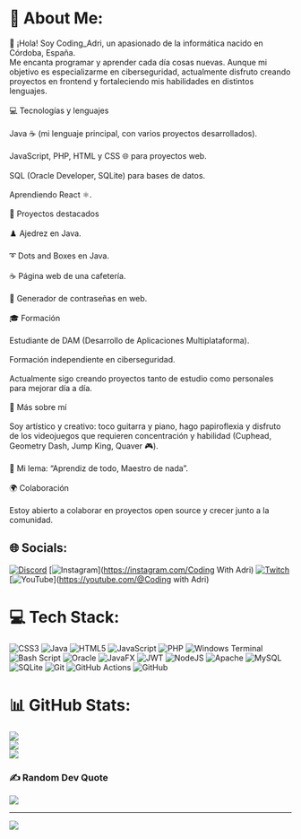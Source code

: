 # 💫 About Me:
👋 ¡Hola! Soy Coding_Adri, un apasionado de la informática nacido en Córdoba, España.<br>Me encanta programar y aprender cada día cosas nuevas. Aunque mi objetivo es especializarme en ciberseguridad, actualmente disfruto creando proyectos en frontend y fortaleciendo mis habilidades en distintos lenguajes.<br><br>💻 Tecnologías y lenguajes<br><br>Java ☕ (mi lenguaje principal, con varios proyectos desarrollados).<br><br>JavaScript, PHP, HTML y CSS 🌐 para proyectos web.<br><br>SQL (Oracle Developer, SQLite) para bases de datos.<br><br>Aprendiendo React ⚛️.<br><br>📂 Proyectos destacados<br><br>♟️ Ajedrez en Java.<br><br>➰ Dots and Boxes en Java.<br><br>☕ Página web de una cafetería.<br><br>🔐 Generador de contraseñas en web.<br><br>🎓 Formación<br><br>Estudiante de DAM (Desarrollo de Aplicaciones Multiplataforma).<br><br>Formación independiente en ciberseguridad.<br><br>Actualmente sigo creando proyectos tanto de estudio como personales para mejorar día a día.<br><br>🎸 Más sobre mí<br><br>Soy artístico y creativo: toco guitarra y piano, hago papiroflexia y disfruto de los videojuegos que requieren concentración y habilidad (Cuphead, Geometry Dash, Jump King, Quaver 🎮).<br><br>📜 Mi lema: “Aprendiz de todo, Maestro de nada”.<br><br>🌍 Colaboración<br><br>Estoy abierto a colaborar en proyectos open source y crecer junto a la comunidad.


## 🌐 Socials:
[![Discord](https://img.shields.io/badge/Discord-%237289DA.svg?logo=discord&logoColor=white)](https://discord.gg/https://discord.gg/VgZAynKX) [![Instagram](https://img.shields.io/badge/Instagram-%23E4405F.svg?logo=Instagram&logoColor=white)](https://instagram.com/Coding With Adri) [![Twitch](https://img.shields.io/badge/Twitch-%239146FF.svg?logo=Twitch&logoColor=white)](https://twitch.tv/Coding_with_Adri) [![YouTube](https://img.shields.io/badge/YouTube-%23FF0000.svg?logo=YouTube&logoColor=white)](https://youtube.com/@Coding with Adri) 

# 💻 Tech Stack:
![CSS3](https://img.shields.io/badge/css3-%231572B6.svg?style=for-the-badge&logo=css3&logoColor=white) ![Java](https://img.shields.io/badge/java-%23ED8B00.svg?style=for-the-badge&logo=openjdk&logoColor=white) ![HTML5](https://img.shields.io/badge/html5-%23E34F26.svg?style=for-the-badge&logo=html5&logoColor=white) ![JavaScript](https://img.shields.io/badge/javascript-%23323330.svg?style=for-the-badge&logo=javascript&logoColor=%23F7DF1E) ![PHP](https://img.shields.io/badge/php-%23777BB4.svg?style=for-the-badge&logo=php&logoColor=white) ![Windows Terminal](https://img.shields.io/badge/Windows%20Terminal-%234D4D4D.svg?style=for-the-badge&logo=windows-terminal&logoColor=white) ![Bash Script](https://img.shields.io/badge/bash_script-%23121011.svg?style=for-the-badge&logo=gnu-bash&logoColor=white) ![Oracle](https://img.shields.io/badge/Oracle-F80000?style=for-the-badge&logo=oracle&logoColor=white) ![JavaFX](https://img.shields.io/badge/javafx-%23FF0000.svg?style=for-the-badge&logo=javafx&logoColor=white) ![JWT](https://img.shields.io/badge/JWT-black?style=for-the-badge&logo=JSON%20web%20tokens) ![NodeJS](https://img.shields.io/badge/node.js-6DA55F?style=for-the-badge&logo=node.js&logoColor=white) ![Apache](https://img.shields.io/badge/apache-%23D42029.svg?style=for-the-badge&logo=apache&logoColor=white) ![MySQL](https://img.shields.io/badge/mysql-4479A1.svg?style=for-the-badge&logo=mysql&logoColor=white) ![SQLite](https://img.shields.io/badge/sqlite-%2307405e.svg?style=for-the-badge&logo=sqlite&logoColor=white) ![Git](https://img.shields.io/badge/git-%23F05033.svg?style=for-the-badge&logo=git&logoColor=white) ![GitHub Actions](https://img.shields.io/badge/github%20actions-%232671E5.svg?style=for-the-badge&logo=githubactions&logoColor=white) ![GitHub](https://img.shields.io/badge/github-%23121011.svg?style=for-the-badge&logo=github&logoColor=white)
# 📊 GitHub Stats:
![](https://github-readme-stats.vercel.app/api?username=CodingAdri&theme=dracula&hide_border=false&include_all_commits=false&count_private=false)<br/>
![](https://nirzak-streak-stats.vercel.app/?user=CodingAdri&theme=dracula&hide_border=false)<br/>
![](https://github-readme-stats.vercel.app/api/top-langs/?username=CodingAdri&theme=dracula&hide_border=false&include_all_commits=false&count_private=false&layout=compact)

### ✍️ Random Dev Quote
![](https://quotes-github-readme.vercel.app/api?type=horizontal&theme=tokyonight)

---
[![](https://visitcount.itsvg.in/api?id=CodingAdri&icon=0&color=0)](https://visitcount.itsvg.in)
